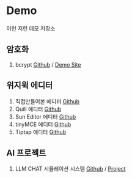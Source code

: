 # Demo

이런 저런 데모 저장소


## 암호화

1. bcrypt [Github](https://github.com/hiio420official/demo/tree/main/nodejs/bcrypt) / [Demo Site](https://hiio420.com/demo/bcrypt)

## 위지윅 에디터

1. 직접만들어본 에디터 [Github](https://github.com/hiio420official/demo/tree/main/web/wysiwyg/custom_demo)
2. Quill 에디터 [Github](https://github.com/hiio420official/demo/tree/main/web/wysiwyg/quill_demo)
3. Sun Editor 에디터 [Github](https://github.com/hiio420official/demo/tree/main/web/wysiwyg/suneditor_demo)
4. tinyMCE 에디터 [Github](https://github.com/hiio420official/demo/tree/main/web/wysiwyg/tiny_demo)
5. Tiptap 에디터 [Github](https://github.com/hiio420official/demo/tree/main/web/wysiwyg/tiptap)

## AI 프로젝트

1. LLM CHAT 시뮬레이션 시스템 [Github](https://github.com/hiio420official/llmchat) / [Project](ai/LLMCHAT)